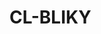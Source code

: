 # CL-BLIKY
<title>
## Description

I 'm writting this using a self rolled blog engine called cl-bliky. I'm indebted to an excellent
[tutorial](http://roeim.net/vetle/docs/cl-webapp-intro/) put together by [Vetle Roeim](http://roeim.net/vetle/). 
Vetle's goal was obviously to put together a compelling tutorial and he succeeded. 
I had different goals.

<split>

First was to use lisp in a small programming project.
Secondly, I wanted to use something very simple, which I could easily customize.
In addition I wanted to use github pages [github pages](http://pages.github.com) as a [--publishing--] [--links here--] [--platform --]. 


cl-bliky , [as per](http://roeim.net/vetle/docs/cl-webapp-intro/) is a simple 
[hunchentoot](http://www.weitz.de/hunchentoot/) web server. 
[elephant](http://common-lisp.net/project/elephant/) with [Berley DB](---) is used to store the posts 
on the local disk. 

Posts can be written in html and markdown. 
I'm using [cl-markdown] (http://.....................) to translate markdown to html.

Posts can be edited or uploaded using a web interface. 

Pushing the posts to the local or remote git repository is straight forward. I used sbcl's proprietary 
sb-ext to accomplish this. I haven't tried to use other lisp implenmentations.

Posts can be recreated from the git repo. I do this by sprinkling the html generated by bliky with various 
"<div id=.." tags. That allows me to indentify the various pieces I need to recreate the underlying object. 
I use [cl-html-parse](--------------) to do this, followed by html-gen to recreate the html in the posts. 

There is some loss in fidelity, since I don't translate the html back to markdown. 
Also, things delimited by brackets <> are interpreted as tags by the [c-html-parse](--------)
